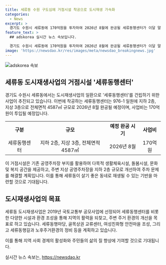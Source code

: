 ```yaml
---
title: 세류동 수원 구도심에 거점시설 착공으로 도시재생 가속화
categories:
  - News
excerpt: >
  경기도 수원시 세류동에 170억원을 투자하여 2026년 8월에 완공될 세류동행센터가 이달 말에 착공될 예정이다. 이 거점시설은 지하 2층, 지상 3층으로 총 4587㎡ 규모로, 다목적 생활체육시설과 돌봄시설, 문화·복지 공간을 제공하며 주차 문제를 해결하는데 기여할 것으로 기대된다. 세류동 도시재생사업은 국토부 공모사업에 선정된 것으로, 세류동의 살기 좋은 동네로 재생될 수 있도록 기반을 조성하는 데 목표를 두고 있다.
feature_text: >
  ## adskorea 실시간 뉴스 속보입니다.

  경기도 수원시 세류동에 170억원을 투자하여 2026년 8월에 완공될 세류동행센터가 이달 말에 착공될 예정이다. 이 거점시설은 지하 2층, 지상 3층으로 총 4587㎡ 규모로, 다목적 생활체육시설과 돌봄시설, 문화·복지 공간을 제공하며 주차 문제를 해결하는데 기여할 것으로 기대된다. 세류동 도시재생사업은 국토부 공모사업에 선정된 것으로, 세류동의 살기 좋은 동네로 재생될 수 있도록 기반을 조성하는 데 목표를 두고 있다.
image: 'https://newsdao.kr/res/images/meta/newsdao_breakingnews.jpg'
---
```


<p><img src="https://newsdao.kr/res/images/meta/newsdao_breakingnews.jpg" alt="adskorea 속보" /></p>

<h2 data-ke-size="size26">세류동 도시재생사업의 거점시설 '세류동행센터'</h2>

<p data-ke-size="size16">경기도 수원시 세류동에서는 도시재생사업의 일환으로 '세류동행센터'를 건립하기 위한 사업이 추진되고 있습니다. 이번에 착공하는 세류동행센터는 976-1 일원에 지하 2층, 지상 3층으로 전체면적 4587㎡ 규모로 2026년 8월 완공될 예정이며, 사업비는 170억원이 투입될 예정입니다.</p>

<table>
  <tbody>
    <tr>
      <td style="text-align: center; height: 17px;"><b>구분</b></td>
      <td style="text-align: center; height: 17px;"><b>규모</b></td>
      <td style="text-align: center; height: 17px;"><b>예정 완공 시기</b></td>
      <td style="text-align: center; height: 17px;"><b>사업비</b></td>
    </tr>
    <tr>
      <td style="text-align: center; height: 17px;">세류동행센터</td>
      <td style="text-align: center; height: 17px;">지하 2층, 지상 3층, 전체면적 4587㎡</td>
      <td style="text-align: center; height: 17px;">2026년 8월</td>
      <td style="text-align: center; height: 17px;">170억원</td>
    </tr>
  </tbody>
</table>

<p data-ke-size="size16">이 거점시설은 기존 공영주차장 부지를 활용하여 다목적 생활체육시설, 돌봄시설, 문화 및 복지 공간을 제공하고, 주변 지상 공영주차장을 지하 2층 규모로 개선하여 주차 문제를 해결할 계획입니다. 이를 통해 세류동이 살기 좋은 동네로 재생될 수 있는 기반을 마련할 것으로 기대됩니다.</p>

<h2 data-ke-size="size26">도시재생사업의 목표</h2>

<p data-ke-size="size16">세류동 도시재생사업은 2019년 국토교통부 공모사업에 선정되어 세류동행센터를 비롯한 다양한 시설과 환경 조성을 통해 지역의 활력을 되찾고, 주변 주거 환경의 개선을 목표로 하고 있습니다. 세류동행마당, 골목상권 교류센터, 여성친화형 안전마을 조성, 그리고 세류동행길과 노후주거환경의 정비 등을 계획하고 있습니다.</p>

<p data-ke-size="size16">이를 통해 지역 사회 경제의 활성화와 주민들의 삶의 질 향상에 기여할 것으로 기대됩니다.</p>
실시간 뉴스 속보는, <a href="https://newsdao.kr" rel="dofollow">https://newsdao.kr</a>


